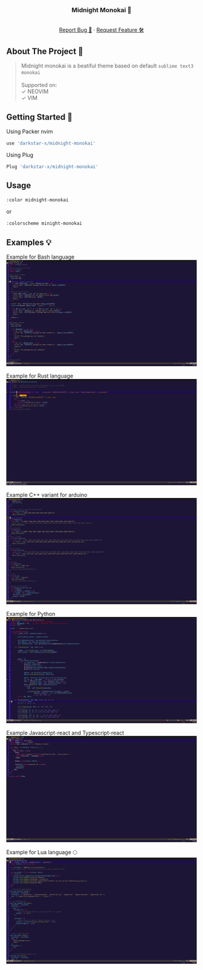 <div id="top"></div>

<!-- PROJECT LOGO -->
<br />
<div align="center">
  <h3 align="center">Midnight Monokai 🍇</h3>
  <p align="center">
    <br />
    <a href="https://github.com/darkstar-x/frost-pkg/issues">Report Bug 🐞</a>
    ·
    <a href="https://github.com/darkstar-x/frost-pkg/issues">Request Feature 🛠</a>
  </p>
</div>

<!-- ABOUT THE PROJECT -->
## About The Project 👋
> Midnight monokai is a beatiful theme based on default `sublime text3 monokai`<br><br>
Supported on:<br>
✓ NEOVIM<br>
✓ VIM

<!-- GETTING STARTED -->
<div id="getting-started">

## Getting Started 🚀

Using Packer nvim
```sh
use 'darkstar-x/midnight-monokai'
```
Using Plug
```sh
Plug 'darkstar-x/midnight-monokai'
```
## Usage

```sh
:color midnight-monokai
```
or
```sh
:colorscheme minight-monokai
```

## Examples 💡

Example for Bash language
<img src="images/i3_screenshot_2023-01-29-11-52-57.png" alt="Main banner" >

Example for Rust language
<img src="images/i3_screenshot_2023-01-29-11-49-07.png" alt="Main banner" >

Example C++ variant for arduino
<img src="images/i3_screenshot_2023-01-29-11-53-22.png" alt="Main banner" >


Example for Python
<img src="images/i3_screenshot_2023-01-29-11-54-20.png" alt="Main banner" >


Example Javascript-react and Typescript-react
<img src="images/i3_screenshot_2023-01-29-11-56-56.png" alt="Main banner" >


Example for Lua language 🌕
<img src="images/i3_screenshot_2023-01-29-11-57-34.png" alt="Main banner" >
